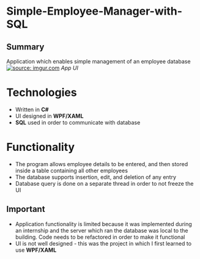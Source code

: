 # Simple-Employee-Manager-with-SQL

## Summary

 Application which enables simple management of an employee database
<a href="https://imgur.com/NJlyq53"><img src="https://i.imgur.com/NJlyq53.png" title="source: imgur.com" /></a>
*App UI*

# Technologies

- Written in **C#**
- UI designed in **WPF/XAML**
- **SQL** used in order to communicate with database

# Functionality

- The program allows employee details to be entered, and then stored inside a table containing all other employees
- The database supports insertion, edit, and deletion of any entry
- Database query is done on a separate thread in order to not freeze the UI

## Important
- Application functionality is limited because it was implemented during an internship and the server which ran the database was local to the building. Code needs to be refactored in order to make it functional
- UI is not well designed - this was the project in which I first learned to use **WPF/XAML**
<!--stackedit_data:
eyJoaXN0b3J5IjpbMTI1NDA4MzU5MCwtNDQ4Mjk2MjE5XX0=
-->